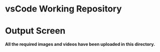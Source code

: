 # vsCode Working Repository
# Output Screen

**All the required images and videos have been uploaded in this directory.**
